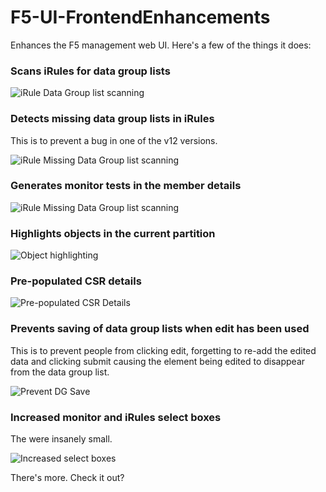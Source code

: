 # F5-UI-FrontendEnhancements

Enhances the F5 management web UI. Here's a few of the things it does:

### Scans iRules for data group lists
![iRule Data Group list scanning](Documentation/RuledataGroupListScan.png)

### Detects missing data group lists in iRules
This is to prevent a bug in one of the v12 versions.

![iRule Missing Data Group list scanning](Documentation/MissingDataGroupLists.png)

### Generates monitor tests in the member details
![iRule Missing Data Group list scanning](Documentation/MonitorTests.png)

### Highlights objects in the current partition
![Object highlighting](Documentation/ObjectHighlight.png)

### Pre-populated CSR details
![Pre-populated CSR Details](Documentation/PrePopulatedCSRDetails.png)

### Prevents saving of data group lists when edit has been used
This is to prevent people from clicking edit, forgetting to re-add the edited data and clicking submit causing the element being edited to disappear from the data group list.

![Prevent DG Save](Documentation/PreventDGSave.png)

### Increased monitor and iRules select boxes
The were insanely small.

![Increased select boxes](Documentation/IncreasedMonitorSelectSize.png)

There's more. Check it out?
